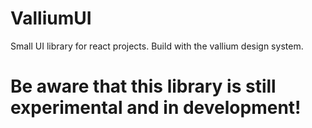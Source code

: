 # ValliumUI
Small UI library for react projects.
Build with the vallium design system.

# Be aware that this library is still experimental and in development!